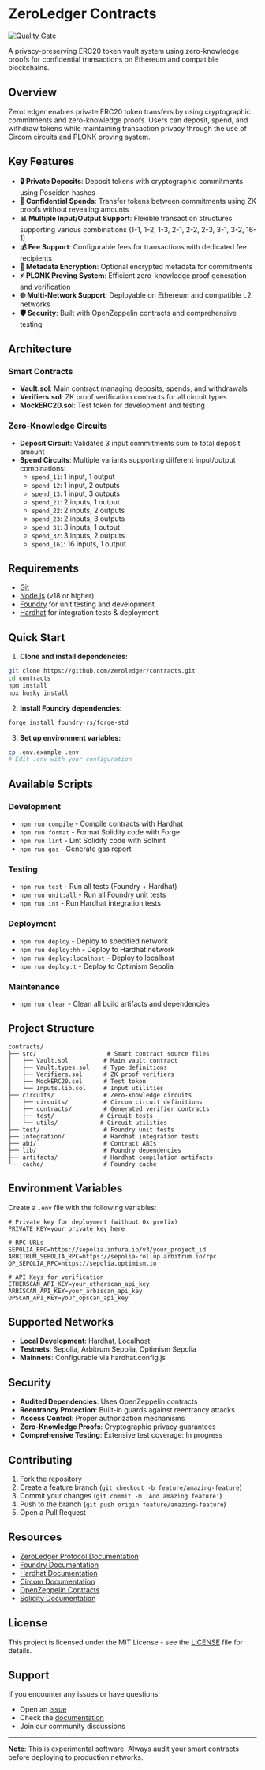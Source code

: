 # ZeroLedger Contracts

[![Quality Gate](https://github.com/zeroledger/contracts/actions/workflows/quality-gate.yml/badge.svg)](https://github.com/zeroledger/contracts/actions/workflows/quality-gate.yml)

A privacy-preserving ERC20 token vault system using zero-knowledge proofs for confidential transactions on Ethereum and compatible blockchains.

## Overview

ZeroLedger enables private ERC20 token transfers by using cryptographic commitments and zero-knowledge proofs. Users can deposit, spend, and withdraw tokens while maintaining transaction privacy through the use of Circom circuits and PLONK proving system.

## Key Features

- **🔒 Private Deposits**: Deposit tokens with cryptographic commitments using Poseidon hashes
- **🔄 Confidential Spends**: Transfer tokens between commitments using ZK proofs without revealing amounts
- **📊 Multiple Input/Output Support**: Flexible transaction structures supporting various combinations (1-1, 1-2, 1-3, 2-1, 2-2, 2-3, 3-1, 3-2, 16-1)
- **💰 Fee Support**: Configurable fees for transactions with dedicated fee recipients
- **🔐 Metadata Encryption**: Optional encrypted metadata for commitments
- **⚡ PLONK Proving System**: Efficient zero-knowledge proof generation and verification
- **🌐 Multi-Network Support**: Deployable on Ethereum and compatible L2 networks
- **🛡️ Security**: Built with OpenZeppelin contracts and comprehensive testing

## Architecture

### Smart Contracts
- **Vault.sol**: Main contract managing deposits, spends, and withdrawals
- **Verifiers.sol**: ZK proof verification contracts for all circuit types
- **MockERC20.sol**: Test token for development and testing

### Zero-Knowledge Circuits
- **Deposit Circuit**: Validates 3 input commitments sum to total deposit amount
- **Spend Circuits**: Multiple variants supporting different input/output combinations:
  - `spend_11`: 1 input, 1 output
  - `spend_12`: 1 input, 2 outputs
  - `spend_13`: 1 input, 3 outputs
  - `spend_21`: 2 inputs, 1 output
  - `spend_22`: 2 inputs, 2 outputs
  - `spend_23`: 2 inputs, 3 outputs
  - `spend_31`: 3 inputs, 1 output
  - `spend_32`: 3 inputs, 2 outputs
  - `spend_161`: 16 inputs, 1 output

## Requirements

- [Git](https://git-scm.com/book/en/v2/Getting-Started-Installing-Git)
- [Node.js](https://nodejs.org/en) (v18 or higher)
- [Foundry](https://github.com/gakonst/foundry) for unit testing and development
- [Hardhat](https://hardhat.org/docs) for integration tests & deployment

## Quick Start

1. **Clone and install dependencies:**
```bash
git clone https://github.com/zeroledger/contracts.git
cd contracts
npm install
npx husky install
```

2. **Install Foundry dependencies:**
```bash
forge install foundry-rs/forge-std
```

3. **Set up environment variables:**
```bash
cp .env.example .env
# Edit .env with your configuration
```

## Available Scripts

### Development
- `npm run compile` - Compile contracts with Hardhat
- `npm run format` - Format Solidity code with Forge
- `npm run lint` - Lint Solidity code with Solhint
- `npm run gas` - Generate gas report

### Testing
- `npm run test` - Run all tests (Foundry + Hardhat)
- `npm run unit:all` - Run all Foundry unit tests
- `npm run int` - Run Hardhat integration tests

### Deployment
- `npm run deploy` - Deploy to specified network
- `npm run deploy:hh` - Deploy to Hardhat network
- `npm run deploy:localhost` - Deploy to localhost
- `npm run deploy:t` - Deploy to Optimism Sepolia

### Maintenance
- `npm run clean` - Clean all build artifacts and dependencies

## Project Structure

```
contracts/
├── src/                    # Smart contract source files
│   ├── Vault.sol          # Main vault contract
│   ├── Vault.types.sol    # Type definitions
│   ├── Verifiers.sol      # ZK proof verifiers
│   ├── MockERC20.sol      # Test token
│   └── Inputs.lib.sol     # Input utilities
├── circuits/              # Zero-knowledge circuits
│   ├── circuits/          # Circom circuit definitions
│   ├── contracts/         # Generated verifier contracts
│   ├── test/             # Circuit tests
│   └── utils/            # Circuit utilities
├── test/                  # Foundry unit tests
├── integration/           # Hardhat integration tests
├── abi/                   # Contract ABIs
├── lib/                   # Foundry dependencies
├── artifacts/             # Hardhat compilation artifacts
└── cache/                 # Foundry cache
```

## Environment Variables

Create a `.env` file with the following variables:

```env
# Private key for deployment (without 0x prefix)
PRIVATE_KEY=your_private_key_here

# RPC URLs
SEPOLIA_RPC=https://sepolia.infura.io/v3/your_project_id
ARBITRUM_SEPOLIA_RPC=https://sepolia-rollup.arbitrum.io/rpc
OP_SEPOLIA_RPC=https://sepolia.optimism.io

# API Keys for verification
ETHERSCAN_API_KEY=your_etherscan_api_key
ARBISCAN_API_KEY=your_arbiscan_api_key
OPSCAN_API_KEY=your_opscan_api_key
```

## Supported Networks

- **Local Development**: Hardhat, Localhost
- **Testnets**: Sepolia, Arbitrum Sepolia, Optimism Sepolia
- **Mainnets**: Configurable via hardhat.config.js

## Security

- **Audited Dependencies**: Uses OpenZeppelin contracts
- **Reentrancy Protection**: Built-in guards against reentrancy attacks
- **Access Control**: Proper authorization mechanisms
- **Zero-Knowledge Proofs**: Cryptographic privacy guarantees
- **Comprehensive Testing**: Extensive test coverage: In progress  

## Contributing

1. Fork the repository
2. Create a feature branch (`git checkout -b feature/amazing-feature`)
3. Commit your changes (`git commit -m 'Add amazing feature'`)
4. Push to the branch (`git push origin feature/amazing-feature`)
5. Open a Pull Request

## Resources

- [ZeroLedger Protocol Documentation](https://github.com/zeroledger/protocol)
- [Foundry Documentation](https://book.getfoundry.sh/)
- [Hardhat Documentation](https://hardhat.org/docs)
- [Circom Documentation](https://docs.circom.io/)
- [OpenZeppelin Contracts](https://docs.openzeppelin.com/contracts/)
- [Solidity Documentation](https://docs.soliditylang.org/)

## License

This project is licensed under the MIT License - see the [LICENSE](LICENSE) file for details.

## Support

If you encounter any issues or have questions:

- Open an [issue](https://github.com/zeroledger/contracts/issues)
- Check the [documentation](https://github.com/zeroledger/protocol)
- Join our community discussions

---

**Note**: This is experimental software. Always audit your smart contracts before deploying to production networks.
